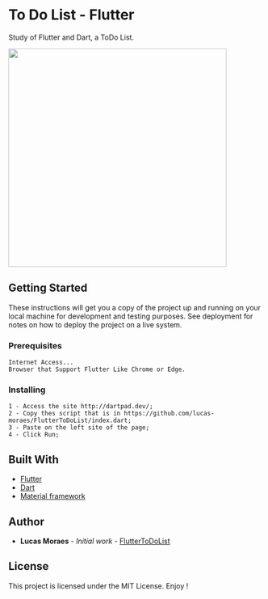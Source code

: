 # To Do List - Flutter

Study of Flutter and Dart, a ToDo List.

<img src="" width="432" /> 



## Getting Started

These instructions will get you a copy of the project up and running on your local machine for development and testing purposes. See deployment for notes on how to deploy the project on a live system.

### Prerequisites

```
Internet Access...
Browser that Support Flutter Like Chrome or Edge.
```

### Installing

```
1 - Access the site http://dartpad.dev/;
2 - Copy thes script that is in https://github.com/lucas-moraes/FlutterToDoList/index.dart;
3 - Paste on the left site of the page;
4 - Click Run;
```

## Built With

* [Flutter](https://flutter.dev/)
* [Dart](https://dart.dev/)
* [Material framework](https://material-ui.com/)


## Author

* **Lucas Moraes** - *Initial work* - [FlutterToDoList](https://github.com/lucas-moraes/FlutterToDoList)

## License

This project is licensed under the MIT License. Enjoy !
